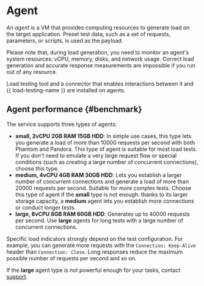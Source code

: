 # Agent

_An agent_ is a VM that provides computing resources to generate load on the target application. Preset test data, such as a set of requests, parameters, or scripts, is used as the payload.

Please note that, during load generation, you need to monitor an agent's system resources: vCPU, memory, disks, and network usage. Correct load generation and accurate response measurements are impossible if you run out of any resource.

Load testing tool and a connector that enables interactions between it and {{ load-testing-name }} are installed on agents.

## Agent performance {#benchmark}

The service supports three types of agents:

* **small, 2vCPU 2GB RAM 15GB HDD**: In simple use cases, this type lets you generate a load of more than 10000 requests per second with both Phantom and Pandora. This type of agent is suitable for most load tests. If you don't need to emulate a very large request flow or special conditions (such as creating a large number of concurrent connections), choose this type.
* **medium, 4vCPU 4GB RAM 30GB HDD**: Lets you establish a larger number of concurrent connections and generate a load of more than 20000 requests per second. Suitable for more complex tests. Choose this type of agent if the **small** type is not enough: thanks to its larger storage capacity, a **medium** agent lets you establish more connections or conduct longer tests.
* **large, 8vCPU 8GB RAM 60GB HDD**: Generates up to 40000 requests per second. Use **large** agents for long tests with a large number of concurrent connections.

Specific load indicators strongly depend on the test configuration. For example, you can generate more requests with the `Connection: Keep-Alive` header than `Connection: Close`. Long responses reduce the maximum possible number of requests per second and so on.

If the **large** agent type is not powerful enough for your tasks, contact [support](../../support/overview.md).
